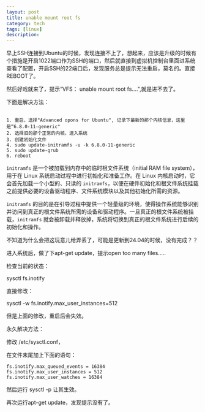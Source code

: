 ```yaml
---
layout: post
title: unable mount root fs
category: tech
tags: [linux]
description: 
---
```


早上SSH连接到Ubuntu的时候，发现连接不上了，想起来，应该是升级的时候有个措施是开启1022端口作为SSH的端口，然后就直接到虚拟机控制台里面进系统查看了配置，开启SSH的22端口后，发现服务总是提示无法重启，莫名的。直接REBOOT了。

然后好戏就来了，提示“VFS： unable mount root fs....",就是进不去了。

下面是解决方法：
```shell

1. 重启，选择"Advanced opons for Ubuntu", 记录下最新的那个内核信息，这里是“6.8.0-11-generic"
2. 选择旧的那个正常的内核，进入系统
3. 创建初始化文件
4. sudo update-initramfs -u -k 6.8.0-11-generic
5. sudo update-grub
6. reboot
```

`initramfs` 是一个被加载到内存中的临时根文件系统（initial RAM file system），用于在 Linux 系统启动过程中进行初始化和准备工作。在 Linux 内核启动时，它会首先加载一个小型的、只读的 `initramfs`，以便在硬件初始化和根文件系统挂载之前提供必要的设备驱动程序、文件系统模块以及其他初始化所需的资源。

`initramfs` 的目的是在引导过程中提供一个轻量级的环境，使得操作系统能够识别并访问到真正的根文件系统所需的设备和驱动程序。一旦真正的根文件系统被挂载，`initramfs` 就会被卸载并释放掉，系统将切换到真正的根文件系统进行后续的初始化和操作。

不知道为什么会把这玩意儿给弄丢了，可能是更新到24.04的时候，没有完成？？

进入系统后，做了下apt-get update，提示open too many files.....

检查当前的状态：

sysctl fs.inotify

直接修改：

sysctl -w fs.inotify.max_user_instances=512

但是上面的修改，重启后会失效。

永久解决方法：

修改 /etc/sysctl.conf，

在文件末尾加上下面的语句：
```shell
fs.inotify.max_queued_events = 16384
fs.inotify.max_user_instances = 512
fs.inotify.max_user_watches = 16384
```

然后运行 sysctl -p 让其生效。

再次运行apt-get update，发现提示没有了。

